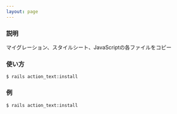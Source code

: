 ```yaml
---
layout: page
---
```


### 説明

マイグレーション、スタイルシート、JavaScriptの各ファイルをコピー

### 使い方

    $ rails action_text:install

### 例

    $ rails action_text:install

